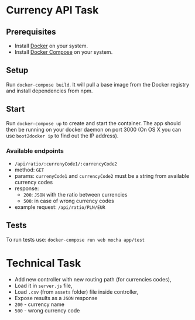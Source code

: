 # Currency API Task

## Prerequisites
* Install [Docker](https://www.docker.com/) on your system.
* Install [Docker Compose](http://docs.docker.com/compose/) on your system.


## Setup
Run `docker-compose build`. It will pull a base image from the Docker registry and install dependencies from npm.


## Start
Run `docker-compose up` to create and start the container. The app should then be running on your docker daemon on port 3000 (On OS X you can use `boot2docker ip` to find out the IP address).

### Available endpoints
* `/api/ratio/:currenyCode1/:currencyCode2`
 * method: `GET`
 * params: `currenyCode1` and `currencyCode2` must be a string from available currency codes
 * response:
   * `200`: `JSON` with the ratio between currencies
   * `500`: in case of wrong currency codes
 * example request: `/api/ratio/PLN/EUR`

## Tests
To run tests use: `docker-compose run web mocha app/test`


# Technical Task
* Add new controller with new routing path (for currencies codes),
* Load it in `server.js` file,
* Load `.csv` (from `assets` folder) file inside controller,
* Expose results as a `JSON` response
 * `200` - currency name
 * `500` - wrong currency code
